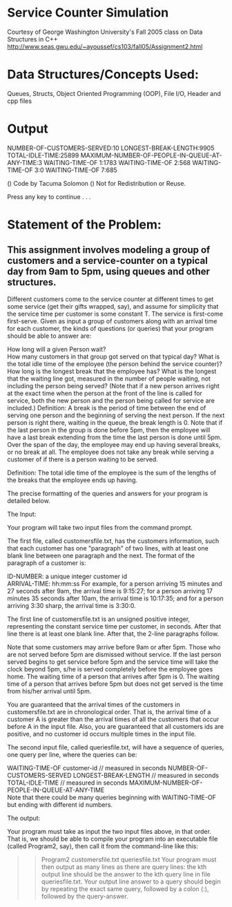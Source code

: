 
Service Counter Simulation
==========================

Courtesy of 
George Washington University's
Fall 2005 class on Data Structures in C++
http://www.seas.gwu.edu/~ayoussef/cs103/fall05/Assignment2.html

Data Structures/Concepts Used:
==============================
Queues, Structs, Object Oriented Programming (OOP), File I/O, Header and cpp files


Output
======
NUMBER-OF-CUSTOMERS-SERVED:10
LONGEST-BREAK-LENGTH:9905
TOTAL-IDLE-TIME:25899
MAXIMUM-NUMBER-OF-PEOPLE-IN-QUEUE-AT-ANY-TIME:3
WAITING-TIME-OF 1:1783
WAITING-TIME-OF 2:568
WAITING-TIME-OF 3:0
WAITING-TIME-OF 7:685


() Code by Tacuma Solomon
() Not for Redistribution or Reuse.

Press any key to continue . . .


Statement of the Problem:  
=========================

This assignment involves modeling a group of customers and a service-counter on a typical day from 9am to 5pm, using queues and other structures. 
-------------------------------------------------------------------------------------------------------------------------------------------------
Different customers come to the service counter at different times to get some service
(get their gifts wrapped, say), and assume for simplicity that the service time per customer is some constant T. The service is first-come first-serve. Given as input a group of customers along with an arrival time for each customer, the kinds of questions (or queries) that your program should be able to answer are:

How long will a given Person wait?  
How many customers in that group got served on that typical day? 
What is the total idle time of the employee (the person behind the service counter)?  
How long is the longest break that the employee has? 
What is the longest that the waiting line got, measured in the number of people waiting, not including the person being served? (Note that if a new person arrives right at the exact time when the person at the front of the line is called for service, both the new person and the person being called for service are included.)
Definition: A break is the period of time between the end of serving one person and the beginning of serving the next person. If the next person is right there, waiting in the queue, the break length is 0. Note that if the last person in the group is done before 5pm, then the employee will have a last break extending from the time the last person is done until 5pm. Over the span of the day, the employee may end up having several breaks, or no break at all. The employee does not take any break while serving a customer of if there is a person waiting to be served.

Definition: The total idle time of the employee is the sum of the lengths of the breaks that the employee ends up having.

The precise formatting of the queries and answers for your program is detailed below.

The Input:  

Your program will take two input files from the command prompt. 

The first file, called customersfile.txt, has the customers information, such that each customer has one "paragraph" of two lines, with at least one blank line between one paragraph and the next. The format of the paragraph of a customer is: 

ID-NUMBER:  a unique integer customer id    
ARRIVAL-TIME: hh:mm:ss 
For example, for a person arriving 15 minutes and 27 seconds after 9am, the arrival time is 9:15:27; for a person arriving 17 minutes 35 seconds after 10am, the arrival time is 10:17:35; and for a person arriving 3:30 sharp, the arrival time is 3:30:0.

The first line of customersfile.txt is an unsigned positive integer, representing the constant service time per customer, in seconds. After that line there is at least one blank line. After that, the 2-line paragraphs follow.

Note that some customers may arrive before 9am or after 5pm. Those who are not served before 5pm are dismissed without service. If the last person served begins to get service before 5pm and the service time will take the clock beyond 5pm, s/he is served completely before the employee goes home. The waiting time of a person that arrives after 5pm is 0. The waiting time of a person that arrives before 5pm but does not get served is the time from his/her arrival until 5pm.

You are guaranteed that the arrival times of the customers in customersfile.txt are in chronological order. That is, the arrival time of a customer A is greater than the arrival times of all the customers that occur before A in the input file. Also, you are guaranteed that all customers ids are positive, and no customer id occurs multiple times in the input file.

The second input file, called queriesfile.txt, will have a sequence of queries, one query per line, where the queries can be:

WAITING-TIME-OF customer-id                    // measured in seconds
NUMBER-OF-CUSTOMERS-SERVED
LONGEST-BREAK-LENGTH                      // measured in seconds
TOTAL-IDLE-TIME                                       // measured in seconds
MAXIMUM-NUMBER-OF-PEOPLE-IN-QUEUE-AT-ANY-TIME  
Note that there could be many queries beginning with WAITING-TIME-OF but ending with different id numbers. 

The output:

Your program must take as input the two input files above, in that order. That is, we should be able to compile your program into an executable file (called Program2, say), then call it from the command-line like this: 
>> Program2 customersfile.txt queriesfile.txt
Your program must then output as many lines as there are query lines: the kth output line should be the answer to the kth query line in file queriesfile.txt. Your output line answer to a query should begin by repeating the exact same query, followed by a colon (:), followed by the query-answer.



